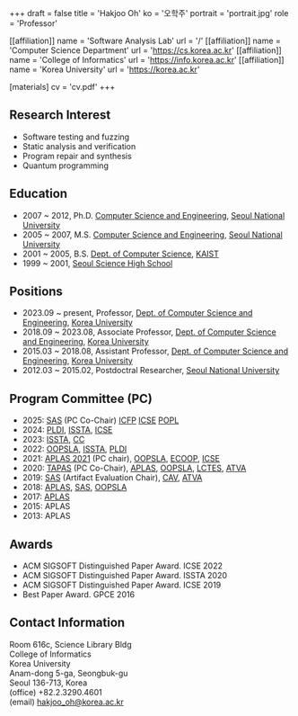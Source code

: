+++
draft = false
title = 'Hakjoo Oh'
ko = '오학주'
portrait = 'portrait.jpg'
role = 'Professor'

[[affiliation]]
name = 'Software Analysis Lab'
url = '/'
[[affiliation]]
name = 'Computer Science Department'
url = 'https://cs.korea.ac.kr'
[[affiliation]]
name = 'College of Informatics'
url = 'https://info.korea.ac.kr'
[[affiliation]]
name = 'Korea University'
url = 'https://korea.ac.kr'

[materials]
cv = 'cv.pdf'
+++

## Research Interest
- Software testing and fuzzing 
- Static analysis and verification
- Program repair and synthesis
- Quantum programming

## Education

- 2007 ~ 2012, Ph.D. [Computer Science and Engineering](https://cse.snu.ac.kr/), [Seoul National University](https://www.snu.ac.kr/)
- 2005 ~ 2007, M.S. [Computer Science and Engineering](https://cse.snu.ac.kr/), [Seoul National University](https://www.snu.ac.kr/)
- 2001 ~ 2005, B.S. [Dept. of Computer Science](https://cs.kaist.ac.kr/), [KAIST](https://www.kaist.ac.kr/)
- 1999 ~ 2001, [Seoul Science High School](http://en.sshs.hs.kr/)

## Positions

- 2023.09 ~ present, Professor, [Dept. of Computer Science and Engineering](https://cs.korea.ac.kr/), [Korea University](https://korea.ac.kr/)
- 2018.09 ~ 2023.08, Associate Professor, [Dept. of Computer Science and Engineering](https://cs.korea.ac.kr/), [Korea University](https://korea.ac.kr/)
- 2015.03 ~ 2018.08, Assistant Professor, [Dept. of Computer Science and Engineering](https://cs.korea.ac.kr/), [Korea University](https://korea.ac.kr/)
- 2012.03 ~ 2015.02, Postdoctral Researcher, [Seoul National University](https://www.snu.ac.kr/)

## Program Committee (PC)

- 2025: [SAS]() (PC Co-Chair) [ICFP](https://icfp25.sigplan.org) [ICSE](https://conf.researchr.org/home/icse-2025) [POPL](https://conf.researchr.org/home/POPL-2025)
- 2024: [PLDI](https://pldi24.sigplan.org), [ISSTA](https://conf.researchr.org/home/issta-2024), [ICSE](https://conf.researchr.org/track/icse-2024/icse-2024-research-track)
- 2023: [ISSTA](https://2023.issta.org/track/issta-2023-technical-papers), [CC](https://conf.researchr.org/home/CC-2023)
- 2022: [OOPSLA](https://2022.splashcon.org/track/splash-2022-oopsla?), [ISSTA](https://conf.researchr.org/home/issta-2022), [PLDI](https://pldi22.sigplan.org/)
- 2021: [APLAS 2021](https://conf.researchr.org/home/aplas-2021) (PC chair), [OOPSLA](https://2021.splashcon.org/track/splash-2021-oopsla), [ECOOP](https://2021.ecoop.org/home/ecoop-issta-2021), [ICSE](https://conf.researchr.org/home/icse-2021)
- 2020: [TAPAS](https://2020.splashcon.org/home/tapas-2020) (PC Co-Chair), [APLAS](https://conf.researchr.org/home/aplas-2020), [OOPSLA](https://2020.splashcon.org/track/splash-2020-oopsla), [LCTES](https://conf.researchr.org/home/LCTES-2020), [ATVA](http://fit.uet.vnu.edu.vn/atva2020/)
- 2019: [SAS](http://staticanalysis.org/sas2019) (Artifact Evaluation Chair), [CAV](http://i-cav.org/2019/), [ATVA](http://atva2019.iis.sinica.edu.tw)
- 2018: [APLAS](http://aplas2018.org), [SAS](http://staticanalysis.org/sas2018/sas2018.html), [OOPSLA](https://conf.researchr.org/track/splash-2018/splash-2018-OOPSLA)
- 2017: [APLAS](https://www-aplas.github.io/)
- 2015: APLAS
- 2013: APLAS

## Awards
- ACM SIGSOFT Distinguished Paper Award. ICSE 2022
- ACM SIGSOFT Distinguished Paper Award. ISSTA 2020
- ACM SIGSOFT Distinguished Paper Award. ICSE 2019
- Best Paper Award. GPCE 2016

## Contact Information

Room 616c, Science Library Bldg \
College of Informatics \
Korea University \
Anam-dong 5-ga, Seongbuk-gu \
Seoul 136-713, Korea \
(office) +82.2.3290.4601 \
(email) hakjoo_oh@korea.ac.kr
